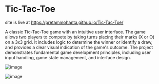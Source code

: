 # Tic-Tac-Toe

site is live at https://pretammohanta.github.io/Tic-Tac-Toe/
 
A classic Tic-Tac-Toe game with an intuitive user interface. The game allows two players to compete by taking turns placing their marks (X or O) on a 3x3 grid. It includes logic to determine the winner or identify a draw, and provides a clear visual indication of the game's outcome. The project demonstrates fundamental game development principles, including user input handling, game state management, and interface design.

![image](https://github.com/user-attachments/assets/8fee3e36-d120-4cce-9a9e-25b212006ef1)

![image](https://github.com/user-attachments/assets/aa1937b8-10d1-4580-a8fa-5721f3dccc1b)
